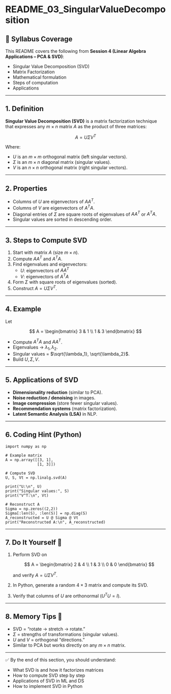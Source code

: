 # README_03_SingularValueDecomposition

## 📌 Syllabus Coverage
This README covers the following from **Session 4 (Linear Algebra Applications – PCA & SVD)**:
- Singular Value Decomposition (SVD)
- Matrix Factorization
- Mathematical formulation
- Steps of computation
- Applications

---

## 1. Definition
**Singular Value Decomposition (SVD)** is a matrix factorization technique that expresses any $m \times n$ matrix $A$ as the product of three matrices:

$$
A = U \Sigma V^T
$$

Where:
- $U$ is an $m \times m$ orthogonal matrix (left singular vectors).  
- $\Sigma$ is an $m \times n$ diagonal matrix (singular values).  
- $V$ is an $n \times n$ orthogonal matrix (right singular vectors).  

---

## 2. Properties
- Columns of $U$ are eigenvectors of $AA^T$.  
- Columns of $V$ are eigenvectors of $A^T A$.  
- Diagonal entries of $\Sigma$ are square roots of eigenvalues of $AA^T$ or $A^T A$.  
- Singular values are sorted in descending order.  

---

## 3. Steps to Compute SVD
1. Start with matrix $A$ (size $m \times n$).  
2. Compute $AA^T$ and $A^T A$.  
3. Find eigenvalues and eigenvectors:  
   - $U$: eigenvectors of $AA^T$  
   - $V$: eigenvectors of $A^T A$  
4. Form $\Sigma$ with square roots of eigenvalues (sorted).  
5. Construct $A = U \Sigma V^T$.  

---

## 4. Example
Let  

$$
A = \begin{bmatrix}
3 & 1 \\
1 & 3
\end{bmatrix}
$$

- Compute $A^T A$ and $AA^T$.  
- Eigenvalues → $\lambda_1, \lambda_2$.  
- Singular values = $\sqrt{\lambda_1}, \sqrt{\lambda_2}$.  
- Build $U, \Sigma, V$.  

---

## 5. Applications of SVD
- **Dimensionality reduction** (similar to PCA).  
- **Noise reduction / denoising** in images.  
- **Image compression** (store fewer singular values).  
- **Recommendation systems** (matrix factorization).  
- **Latent Semantic Analysis (LSA)** in NLP.  

---

## 6. Coding Hint (Python)
    import numpy as np

    # Example matrix
    A = np.array([[3, 1],
                  [1, 3]])

    # Compute SVD
    U, S, Vt = np.linalg.svd(A)

    print("U:\n", U)
    print("Singular values:", S)
    print("V^T:\n", Vt)

    # Reconstruct A
    Sigma = np.zeros((2,2))
    Sigma[:len(S), :len(S)] = np.diag(S)
    A_reconstructed = U @ Sigma @ Vt
    print("Reconstructed A:\n", A_reconstructed)

---

## 7. Do It Yourself 🚀
1. Perform SVD on  

   $$
   A = \begin{bmatrix}
   2 & 4 \\
   1 & 3 \\
   0 & 0
   \end{bmatrix}
   $$  

   and verify $A = U \Sigma V^T$.  

2. In Python, generate a random $4 \times 3$ matrix and compute its SVD.  

3. Verify that columns of $U$ are orthonormal ($U^T U = I$).  

---

## 8. Memory Tips 🧠
- SVD = “rotate → stretch → rotate.”  
- $\Sigma$ = strengths of transformations (singular values).  
- $U$ and $V$ = orthogonal “directions.”  
- Similar to PCA but works directly on any $m \times n$ matrix.  

---

✅ By the end of this section, you should understand:
- What SVD is and how it factorizes matrices  
- How to compute SVD step by step  
- Applications of SVD in ML and DS  
- How to implement SVD in Python  
